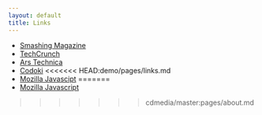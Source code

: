 ```yaml
---
layout: default
title: Links
---
```


* [Smashing Magazine](https://www.smashingmagazine.com)
* [TechCrunch](http://techcrunch.com/)
* [Ars Technica](http://arstechnica.com/)
* [Codoki](http://codoki.com/)
<<<<<<< HEAD:demo/pages/links.md
* [Mozilla Javascipt](https://developer.mozilla.org/en-US/docs/Web/JavaScript)
=======
* [Mozilla Javascript](https://developer.mozilla.org/en-US/docs/Web/JavaScript)
>>>>>>> cdmedia/master:pages/about.md
